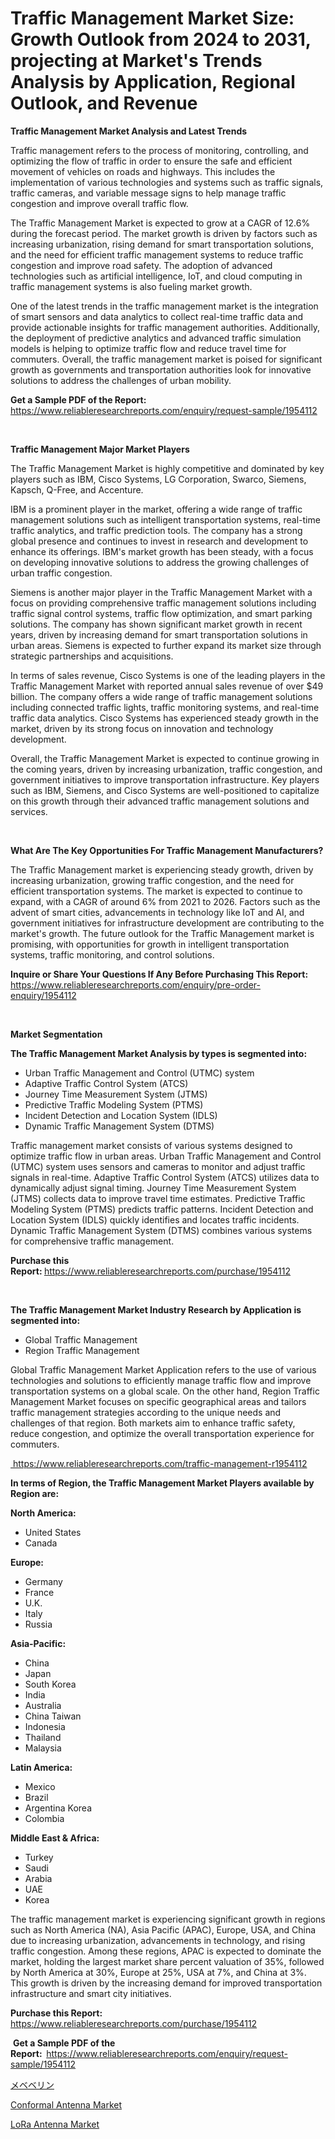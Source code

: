 <p><h1>Traffic Management Market Size: Growth Outlook from 2024 to 2031, projecting at Market's Trends Analysis by Application, Regional Outlook, and Revenue</h1></p><p><strong>Traffic Management Market Analysis and Latest Trends</strong></p>
<p><p>Traffic management refers to the process of monitoring, controlling, and optimizing the flow of traffic in order to ensure the safe and efficient movement of vehicles on roads and highways. This includes the implementation of various technologies and systems such as traffic signals, traffic cameras, and variable message signs to help manage traffic congestion and improve overall traffic flow.</p><p>The Traffic Management Market is expected to grow at a CAGR of 12.6% during the forecast period. The market growth is driven by factors such as increasing urbanization, rising demand for smart transportation solutions, and the need for efficient traffic management systems to reduce traffic congestion and improve road safety. The adoption of advanced technologies such as artificial intelligence, IoT, and cloud computing in traffic management systems is also fueling market growth.</p><p>One of the latest trends in the traffic management market is the integration of smart sensors and data analytics to collect real-time traffic data and provide actionable insights for traffic management authorities. Additionally, the deployment of predictive analytics and advanced traffic simulation models is helping to optimize traffic flow and reduce travel time for commuters. Overall, the traffic management market is poised for significant growth as governments and transportation authorities look for innovative solutions to address the challenges of urban mobility.</p></p>
<p><strong>Get a Sample PDF of the Report:&nbsp;</strong> <a href="https://www.reliableresearchreports.com/enquiry/request-sample/1954112">https://www.reliableresearchreports.com/enquiry/request-sample/1954112</a></p>
<p>&nbsp;</p>
<p><strong>Traffic Management Major Market Players</strong></p>
<p><p>The Traffic Management Market is highly competitive and dominated by key players such as IBM, Cisco Systems, LG Corporation, Swarco, Siemens, Kapsch, Q-Free, and Accenture.</p><p>IBM is a prominent player in the market, offering a wide range of traffic management solutions such as intelligent transportation systems, real-time traffic analytics, and traffic prediction tools. The company has a strong global presence and continues to invest in research and development to enhance its offerings. IBM's market growth has been steady, with a focus on developing innovative solutions to address the growing challenges of urban traffic congestion.</p><p>Siemens is another major player in the Traffic Management Market with a focus on providing comprehensive traffic management solutions including traffic signal control systems, traffic flow optimization, and smart parking solutions. The company has shown significant market growth in recent years, driven by increasing demand for smart transportation solutions in urban areas. Siemens is expected to further expand its market size through strategic partnerships and acquisitions.</p><p>In terms of sales revenue, Cisco Systems is one of the leading players in the Traffic Management Market with reported annual sales revenue of over $49 billion. The company offers a wide range of traffic management solutions including connected traffic lights, traffic monitoring systems, and real-time traffic data analytics. Cisco Systems has experienced steady growth in the market, driven by its strong focus on innovation and technology development.</p><p>Overall, the Traffic Management Market is expected to continue growing in the coming years, driven by increasing urbanization, traffic congestion, and government initiatives to improve transportation infrastructure. Key players such as IBM, Siemens, and Cisco Systems are well-positioned to capitalize on this growth through their advanced traffic management solutions and services.</p></p>
<p>&nbsp;</p>
<p><strong>What Are The Key Opportunities For Traffic Management Manufacturers?</strong></p>
<p><p>The Traffic Management market is experiencing steady growth, driven by increasing urbanization, growing traffic congestion, and the need for efficient transportation systems. The market is expected to continue to expand, with a CAGR of around 6% from 2021 to 2026. Factors such as the advent of smart cities, advancements in technology like IoT and AI, and government initiatives for infrastructure development are contributing to the market's growth. The future outlook for the Traffic Management market is promising, with opportunities for growth in intelligent transportation systems, traffic monitoring, and control solutions.</p></p>
<p><strong>Inquire or Share Your Questions If Any Before Purchasing This Report:</strong> <a href="https://www.reliableresearchreports.com/enquiry/pre-order-enquiry/1954112">https://www.reliableresearchreports.com/enquiry/pre-order-enquiry/1954112</a></p>
<p>&nbsp;</p>
<p><strong>Market Segmentation</strong></p>
<p><strong>The Traffic Management Market Analysis by types is segmented into:</strong></p>
<p><ul><li>Urban Traffic Management and Control (UTMC) system</li><li>Adaptive Traffic Control System (ATCS)</li><li>Journey Time Measurement System (JTMS)</li><li>Predictive Traffic Modeling System (PTMS)</li><li>Incident Detection and Location System (IDLS)</li><li>Dynamic Traffic Management System (DTMS)</li></ul></p>
<p><p>Traffic management market consists of various systems designed to optimize traffic flow in urban areas. Urban Traffic Management and Control (UTMC) system uses sensors and cameras to monitor and adjust traffic signals in real-time. Adaptive Traffic Control System (ATCS) utilizes data to dynamically adjust signal timing. Journey Time Measurement System (JTMS) collects data to improve travel time estimates. Predictive Traffic Modeling System (PTMS) predicts traffic patterns. Incident Detection and Location System (IDLS) quickly identifies and locates traffic incidents. Dynamic Traffic Management System (DTMS) combines various systems for comprehensive traffic management.</p></p>
<p><strong>Purchase this Report:&nbsp;</strong><a href="https://www.reliableresearchreports.com/purchase/1954112">https://www.reliableresearchreports.com/purchase/1954112</a></p>
<p>&nbsp;</p>
<p><strong>The Traffic Management Market Industry Research by Application is segmented into:</strong></p>
<p><ul><li>Global Traffic Management</li><li>Region Traffic Management</li></ul></p>
<p><p>Global Traffic Management Market Application refers to the use of various technologies and solutions to efficiently manage traffic flow and improve transportation systems on a global scale. On the other hand, Region Traffic Management Market focuses on specific geographical areas and tailors traffic management strategies according to the unique needs and challenges of that region. Both markets aim to enhance traffic safety, reduce congestion, and optimize the overall transportation experience for commuters.</p></p>
<p><a href="https://www.reliableresearchreports.com/traffic-management-r1954112">&nbsp;https://www.reliableresearchreports.com/traffic-management-r1954112</a></p>
<p><strong>In terms of Region, the Traffic Management Market Players available by Region are:</strong></p>
<p>
    <p> <strong> North America: </strong>
        <ul>
            <li>United States</li>
            <li>Canada</li>
        </ul>
        </p> 
    <p> <strong> Europe: </strong>
        <ul>
            <li>Germany</li>
            <li>France</li>
            <li>U.K.</li>
            <li>Italy</li>
            <li>Russia</li>
        </ul>
        </p> 
    <p> <strong> Asia-Pacific: </strong>
        <ul>
            <li>China</li>
            <li>Japan</li>
            <li>South Korea</li>
            <li>India</li>
            <li>Australia</li>
            <li>China Taiwan</li>
            <li>Indonesia</li>
            <li>Thailand</li>
            <li>Malaysia</li>
        </ul>
        </p> 
    <p> <strong> Latin America: </strong>
        <ul>
            <li>Mexico</li>
            <li>Brazil</li>
            <li>Argentina Korea</li>
            <li>Colombia</li>
        </ul>
        </p> 
    <p> <strong> Middle East & Africa: </strong>
        <ul>
            <li>Turkey</li>
            <li>Saudi</li>
            <li>Arabia</li>
            <li>UAE</li>
            <li>Korea</li>
        </ul>
    </p>
    </p>
<p><p>The traffic management market is experiencing significant growth in regions such as North America (NA), Asia Pacific (APAC), Europe, USA, and China due to increasing urbanization, advancements in technology, and rising traffic congestion. Among these regions, APAC is expected to dominate the market, holding the largest market share percent valuation of 35%, followed by North America at 30%, Europe at 25%, USA at 7%, and China at 3%. This growth is driven by the increasing demand for improved transportation infrastructure and smart city initiatives.</p></p>
<p><strong>Purchase this Report: </strong><a href="https://www.reliableresearchreports.com/purchase/1954112">https://www.reliableresearchreports.com/purchase/1954112</a></p>
<p>&nbsp;<strong>Get a Sample PDF of the Report:&nbsp;&nbsp;</strong><a href="https://www.reliableresearchreports.com/enquiry/request-sample/1954112">https://www.reliableresearchreports.com/enquiry/request-sample/1954112</a></p>
<p><strong></strong></p>
<p><p><a href="https://github.com/CloydAbbott2023/Market-Research-Report-List-1/blob/main/898807820224.md">メベベリン</a></p><p><a href="https://github.com/kosella/Market-Research-Report-List-2/blob/main/conformal-antenna-market.md">Conformal Antenna Market</a></p><p><a href="https://github.com/nathandecarvalho/Market-Research-Report-List-2/blob/main/lora-antenna-market.md">LoRa Antenna Market</a></p></p>